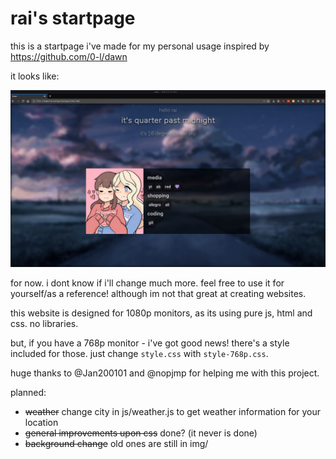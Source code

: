 # rai's startpage

this is a startpage i've made for my personal usage inspired by https://github.com/0-l/dawn

it looks like:

![](img/ss.png)

for now. i dont know if i'll change much more. feel free to use it for yourself/as a reference! although im not that great at creating websites.

this website is designed for 1080p monitors, as its using pure js, html and css. no libraries.

but, if you have a 768p monitor - i've got good news! there's a style included for those. just change `style.css` with `style-768p.css`.

huge thanks to @Jan200101 and @nopjmp for helping me with this project.

planned: 
- ~~weather~~ change city in js/weather.js to get weather information for your location
- ~~general improvements upon css~~ done? (it never is done)
- ~~background change~~ old ones are still in img/
